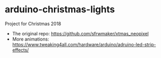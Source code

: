 # arduino-christmas-lights
Project for Christmas 2018

* The original repo: https://github.com/sfrwmaker/xtmas_neopixel
* More animations: https://www.tweaking4all.com/hardware/arduino/adruino-led-strip-effects/
